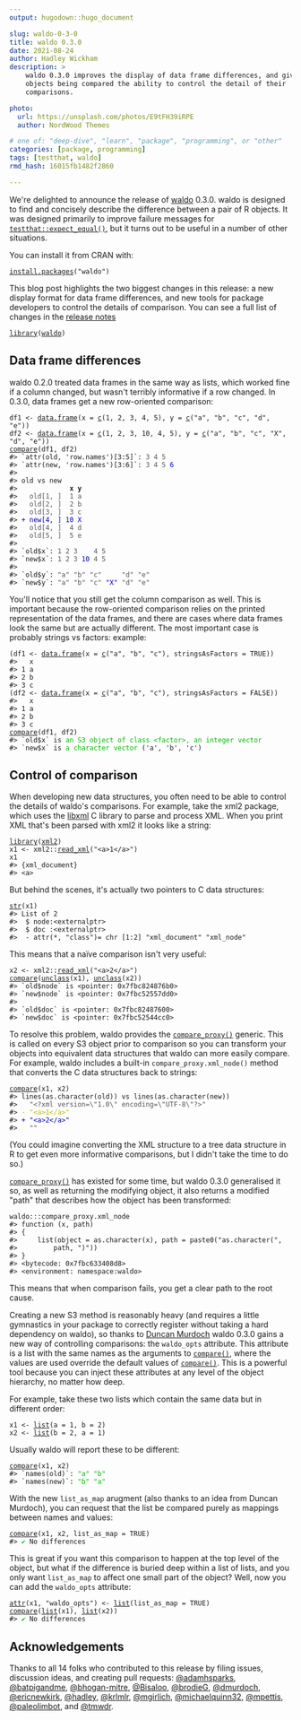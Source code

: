 ```yaml
---
output: hugodown::hugo_document

slug: waldo-0-3-0
title: waldo 0.3.0
date: 2021-08-24
author: Hadley Wickham
description: >
    waldo 0.3.0 improves the display of data frame differences, and gives the 
    objects being compared the ability to control the detail of their 
    comparisons.

photo:
  url: https://unsplash.com/photos/E9tFH39iRPE
  author: NordWood Themes

# one of: "deep-dive", "learn", "package", "programming", or "other"
categories: [package, programming] 
tags: [testthat, waldo]
rmd_hash: 16015fb1482f2860

---
```


<!--
TODO:
* [x] Look over / edit the post's title in the yaml
* [x] Edit (or delete) the description; note this appears in the Twitter card
* [x] Pick category and tags (see existing with [`hugodown::tidy_show_meta()`](https://rdrr.io/pkg/hugodown/man/use_tidy_post.html))
* [x] Find photo & update yaml metadata
* [x] Create `thumbnail-sq.jpg`; height and width should be equal
* [x] Create `thumbnail-wd.jpg`; width should be >5x height
* [x] [`hugodown::use_tidy_thumbnails()`](https://rdrr.io/pkg/hugodown/man/use_tidy_post.html)
* [x] Add intro sentence, e.g. the standard tagline for the package
* [x] [`usethis::use_tidy_thanks()`](https://usethis.r-lib.org/reference/use_tidy_thanks.html)
-->

We're delighted to announce the release of [waldo](https://waldo.r-lib.org) 0.3.0. waldo is designed to find and concisely describe the difference between a pair of R objects. It was designed primarily to improve failure messages for [`testthat::expect_equal()`](https://testthat.r-lib.org/reference/equality-expectations.html), but it turns out to be useful in a number of other situations.

You can install it from CRAN with:

<div class="highlight">

<pre class='chroma'><code class='language-r' data-lang='r'><span class='nf'><a href='https://rdrr.io/r/utils/install.packages.html'>install.packages</a></span><span class='o'>(</span><span class='s'>"waldo"</span><span class='o'>)</span></code></pre>

</div>

This blog post highlights the two biggest changes in this release: a new display format for data frame differences, and new tools for package developers to control the details of comparison. You can see a full list of changes in the [release notes](https://github.com/r-lib/waldo/blob/master/NEWS.md)

<div class="highlight">

<pre class='chroma'><code class='language-r' data-lang='r'><span class='kr'><a href='https://rdrr.io/r/base/library.html'>library</a></span><span class='o'>(</span><span class='nv'><a href='https://waldo.r-lib.org'>waldo</a></span><span class='o'>)</span></code></pre>

</div>

## Data frame differences

waldo 0.2.0 treated data frames in the same way as lists, which worked fine if a column changed, but wasn't terribly informative if a row changed. In 0.3.0, data frames get a new row-oriented comparison:

<div class="highlight">

<pre class='chroma'><code class='language-r' data-lang='r'><span class='nv'>df1</span> <span class='o'>&lt;-</span> <span class='nf'><a href='https://rdrr.io/r/base/data.frame.html'>data.frame</a></span><span class='o'>(</span>x <span class='o'>=</span> <span class='nf'><a href='https://rdrr.io/r/base/c.html'>c</a></span><span class='o'>(</span><span class='m'>1</span>, <span class='m'>2</span>, <span class='m'>3</span>, <span class='m'>4</span>, <span class='m'>5</span><span class='o'>)</span>, y <span class='o'>=</span> <span class='nf'><a href='https://rdrr.io/r/base/c.html'>c</a></span><span class='o'>(</span><span class='s'>"a"</span>, <span class='s'>"b"</span>, <span class='s'>"c"</span>, <span class='s'>"d"</span>, <span class='s'>"e"</span><span class='o'>)</span><span class='o'>)</span>
<span class='nv'>df2</span> <span class='o'>&lt;-</span> <span class='nf'><a href='https://rdrr.io/r/base/data.frame.html'>data.frame</a></span><span class='o'>(</span>x <span class='o'>=</span> <span class='nf'><a href='https://rdrr.io/r/base/c.html'>c</a></span><span class='o'>(</span><span class='m'>1</span>, <span class='m'>2</span>, <span class='m'>3</span>, <span class='m'>10</span>, <span class='m'>4</span>, <span class='m'>5</span><span class='o'>)</span>, y <span class='o'>=</span> <span class='nf'><a href='https://rdrr.io/r/base/c.html'>c</a></span><span class='o'>(</span><span class='s'>"a"</span>, <span class='s'>"b"</span>, <span class='s'>"c"</span>, <span class='s'>"X"</span>, <span class='s'>"d"</span>, <span class='s'>"e"</span><span class='o'>)</span><span class='o'>)</span>
<span class='nf'><a href='https://waldo.r-lib.org/reference/compare.html'>compare</a></span><span class='o'>(</span><span class='nv'>df1</span>, <span class='nv'>df2</span><span class='o'>)</span>
<span class='c'>#&gt; `attr(old, 'row.names')[3:5]`: <span style='color: #555555;'>3</span> <span style='color: #555555;'>4</span> <span style='color: #555555;'>5</span>  </span>
<span class='c'>#&gt; `attr(new, 'row.names')[3:6]`: <span style='color: #555555;'>3</span> <span style='color: #555555;'>4</span> <span style='color: #555555;'>5</span> <span style='color: #0000BB;'>6</span></span>
<span class='c'>#&gt; </span>
<span class='c'>#&gt; old vs new</span>
<span class='c'>#&gt;           <span style='font-weight: bold;'>  x y</span></span>
<span class='c'>#&gt; <span style='color: #555555;'>  old[1, ]  1 a</span></span>
<span class='c'>#&gt; <span style='color: #555555;'>  old[2, ]  2 b</span></span>
<span class='c'>#&gt; <span style='color: #555555;'>  old[3, ]  3 c</span></span>
<span class='c'>#&gt; <span style='color: #0000BB;'>+ new[4, ] 10 X</span></span>
<span class='c'>#&gt; <span style='color: #555555;'>  old[4, ]  4 d</span></span>
<span class='c'>#&gt; <span style='color: #555555;'>  old[5, ]  5 e</span></span>
<span class='c'>#&gt; </span>
<span class='c'>#&gt; `old$x`: <span style='color: #555555;'>1</span> <span style='color: #555555;'>2</span> <span style='color: #555555;'>3</span>    <span style='color: #555555;'>4</span> <span style='color: #555555;'>5</span></span>
<span class='c'>#&gt; `new$x`: <span style='color: #555555;'>1</span> <span style='color: #555555;'>2</span> <span style='color: #555555;'>3</span> <span style='color: #0000BB;'>10</span> <span style='color: #555555;'>4</span> <span style='color: #555555;'>5</span></span>
<span class='c'>#&gt; </span>
<span class='c'>#&gt; `old$y`: <span style='color: #555555;'>"a"</span> <span style='color: #555555;'>"b"</span> <span style='color: #555555;'>"c"</span>     <span style='color: #555555;'>"d"</span> <span style='color: #555555;'>"e"</span></span>
<span class='c'>#&gt; `new$y`: <span style='color: #555555;'>"a"</span> <span style='color: #555555;'>"b"</span> <span style='color: #555555;'>"c"</span> <span style='color: #0000BB;'>"X"</span> <span style='color: #555555;'>"d"</span> <span style='color: #555555;'>"e"</span></span></code></pre>

</div>

You'll notice that you still get the column comparison as well. This is important because the row-oriented comparison relies on the printed representation of the data frames, and there are cases where data frames look the same but are actually different. The most important case is probably strings vs factors: example:

<div class="highlight">

<pre class='chroma'><code class='language-r' data-lang='r'><span class='o'>(</span><span class='nv'>df1</span> <span class='o'>&lt;-</span> <span class='nf'><a href='https://rdrr.io/r/base/data.frame.html'>data.frame</a></span><span class='o'>(</span>x <span class='o'>=</span> <span class='nf'><a href='https://rdrr.io/r/base/c.html'>c</a></span><span class='o'>(</span><span class='s'>"a"</span>, <span class='s'>"b"</span>, <span class='s'>"c"</span><span class='o'>)</span>, stringsAsFactors <span class='o'>=</span> <span class='kc'>TRUE</span><span class='o'>)</span><span class='o'>)</span>
<span class='c'>#&gt;   x</span>
<span class='c'>#&gt; 1 a</span>
<span class='c'>#&gt; 2 b</span>
<span class='c'>#&gt; 3 c</span>
<span class='o'>(</span><span class='nv'>df2</span> <span class='o'>&lt;-</span> <span class='nf'><a href='https://rdrr.io/r/base/data.frame.html'>data.frame</a></span><span class='o'>(</span>x <span class='o'>=</span> <span class='nf'><a href='https://rdrr.io/r/base/c.html'>c</a></span><span class='o'>(</span><span class='s'>"a"</span>, <span class='s'>"b"</span>, <span class='s'>"c"</span><span class='o'>)</span>, stringsAsFactors <span class='o'>=</span> <span class='kc'>FALSE</span><span class='o'>)</span><span class='o'>)</span>
<span class='c'>#&gt;   x</span>
<span class='c'>#&gt; 1 a</span>
<span class='c'>#&gt; 2 b</span>
<span class='c'>#&gt; 3 c</span>
<span class='nf'><a href='https://waldo.r-lib.org/reference/compare.html'>compare</a></span><span class='o'>(</span><span class='nv'>df1</span>, <span class='nv'>df2</span><span class='o'>)</span>
<span class='c'>#&gt; `old$x` is <span style='color: #00BB00;'>an S3 object of class &lt;factor&gt;, an integer vector</span></span>
<span class='c'>#&gt; `new$x` is <span style='color: #00BB00;'>a character vector</span> ('a', 'b', 'c')</span></code></pre>

</div>

## Control of comparison

When developing new data structures, you often need to be able to control the details of waldo's comparisons. For example, take the xml2 package, which uses the [libxml](http://xmlsoft.org) C library to parse and process XML. When you print XML that's been parsed with xml2 it looks like a string:

<div class="highlight">

<pre class='chroma'><code class='language-r' data-lang='r'><span class='kr'><a href='https://rdrr.io/r/base/library.html'>library</a></span><span class='o'>(</span><span class='nv'><a href='https://xml2.r-lib.org/'>xml2</a></span><span class='o'>)</span>
<span class='nv'>x1</span> <span class='o'>&lt;-</span> <span class='nf'>xml2</span><span class='nf'>::</span><span class='nf'><a href='http://xml2.r-lib.org/reference/read_xml.html'>read_xml</a></span><span class='o'>(</span><span class='s'>"&lt;a&gt;1&lt;/a&gt;"</span><span class='o'>)</span>
<span class='nv'>x1</span>
<span class='c'>#&gt; &#123;xml_document&#125;</span>
<span class='c'>#&gt; &lt;a&gt;</span></code></pre>

</div>

But behind the scenes, it's actually two pointers to C data structures:

<div class="highlight">

<pre class='chroma'><code class='language-r' data-lang='r'><span class='nf'><a href='https://rdrr.io/r/utils/str.html'>str</a></span><span class='o'>(</span><span class='nv'>x1</span><span class='o'>)</span>
<span class='c'>#&gt; List of 2</span>
<span class='c'>#&gt;  $ node:&lt;externalptr&gt; </span>
<span class='c'>#&gt;  $ doc :&lt;externalptr&gt; </span>
<span class='c'>#&gt;  - attr(*, "class")= chr [1:2] "xml_document" "xml_node"</span></code></pre>

</div>

This means that a naïve comparison isn't very useful:

<div class="highlight">

<pre class='chroma'><code class='language-r' data-lang='r'><span class='nv'>x2</span> <span class='o'>&lt;-</span> <span class='nf'>xml2</span><span class='nf'>::</span><span class='nf'><a href='http://xml2.r-lib.org/reference/read_xml.html'>read_xml</a></span><span class='o'>(</span><span class='s'>"&lt;a&gt;2&lt;/a&gt;"</span><span class='o'>)</span>
<span class='nf'><a href='https://waldo.r-lib.org/reference/compare.html'>compare</a></span><span class='o'>(</span><span class='nf'><a href='https://rdrr.io/r/base/class.html'>unclass</a></span><span class='o'>(</span><span class='nv'>x1</span><span class='o'>)</span>, <span class='nf'><a href='https://rdrr.io/r/base/class.html'>unclass</a></span><span class='o'>(</span><span class='nv'>x2</span><span class='o'>)</span><span class='o'>)</span>
<span class='c'>#&gt; `old$node` is &lt;pointer: 0x7fbc824876b0&gt;</span>
<span class='c'>#&gt; `new$node` is &lt;pointer: 0x7fbc52557dd0&gt;</span>
<span class='c'>#&gt; </span>
<span class='c'>#&gt; `old$doc` is &lt;pointer: 0x7fbc82487600&gt;</span>
<span class='c'>#&gt; `new$doc` is &lt;pointer: 0x7fbc52544cc0&gt;</span></code></pre>

</div>

To resolve this problem, waldo provides the [`compare_proxy()`](https://waldo.r-lib.org/reference/compare_proxy.html) generic. This is called on every S3 object prior to comparison so you can transform your objects into equivalent data structures that waldo can more easily compare. For example, waldo includes a built-in `compare_proxy.xml_node()` method that converts the C data structures back to strings:

<div class="highlight">

<pre class='chroma'><code class='language-r' data-lang='r'><span class='nf'><a href='https://waldo.r-lib.org/reference/compare.html'>compare</a></span><span class='o'>(</span><span class='nv'>x1</span>, <span class='nv'>x2</span><span class='o'>)</span>
<span class='c'>#&gt; lines(as.character(old)) vs lines(as.character(new))</span>
<span class='c'>#&gt; <span style='color: #555555;'>  "&lt;?xml version=\"1.0\" encoding=\"UTF-8\"?&gt;"</span></span>
<span class='c'>#&gt; <span style='color: #BBBB00;'>- "&lt;a&gt;1&lt;/a&gt;"</span></span>
<span class='c'>#&gt; <span style='color: #0000BB;'>+ "&lt;a&gt;2&lt;/a&gt;"</span></span>
<span class='c'>#&gt; <span style='color: #555555;'>  ""</span></span></code></pre>

</div>

(You could imagine converting the XML structure to a tree data structure in R to get even more informative comparisons, but I didn't take the time to do so.)

[`compare_proxy()`](https://waldo.r-lib.org/reference/compare_proxy.html) has existed for some time, but waldo 0.3.0 generalised it so, as well as returning the modifying object, it also returns a modified "path" that describes how the object has been transformed:

<div class="highlight">

<pre class='chroma'><code class='language-r' data-lang='r'><span class='nf'>waldo</span><span class='nf'>:::</span><span class='nv'>compare_proxy.xml_node</span>
<span class='c'>#&gt; function (x, path) </span>
<span class='c'>#&gt; &#123;</span>
<span class='c'>#&gt;     list(object = as.character(x), path = paste0("as.character(", </span>
<span class='c'>#&gt;         path, ")"))</span>
<span class='c'>#&gt; &#125;</span>
<span class='c'>#&gt; &lt;bytecode: 0x7fbc633408d8&gt;</span>
<span class='c'>#&gt; &lt;environment: namespace:waldo&gt;</span></code></pre>

</div>

This means that when comparison fails, you get a clear path to the root cause.

Creating a new S3 method is reasonably heavy (and requires a little gymnastics in your package to correctly register without taking a hard dependency on waldo), so thanks to [Duncan Murdoch](http://github.com/dmurdoch) waldo 0.3.0 gains a new way of controlling comparisons: the `waldo_opts` attribute. This attribute is a list with the same names as the arguments to [`compare()`](https://waldo.r-lib.org/reference/compare.html), where the values are used override the default values of [`compare()`](https://waldo.r-lib.org/reference/compare.html). This is a powerful tool because you can inject these attributes at any level of the object hierarchy, no matter how deep.

For example, take these two lists which contain the same data but in different order:

<div class="highlight">

<pre class='chroma'><code class='language-r' data-lang='r'><span class='nv'>x1</span> <span class='o'>&lt;-</span> <span class='nf'><a href='https://rdrr.io/r/base/list.html'>list</a></span><span class='o'>(</span>a <span class='o'>=</span> <span class='m'>1</span>, b <span class='o'>=</span> <span class='m'>2</span><span class='o'>)</span>
<span class='nv'>x2</span> <span class='o'>&lt;-</span> <span class='nf'><a href='https://rdrr.io/r/base/list.html'>list</a></span><span class='o'>(</span>b <span class='o'>=</span> <span class='m'>2</span>, a <span class='o'>=</span> <span class='m'>1</span><span class='o'>)</span></code></pre>

</div>

Usually waldo will report these to be different:

<div class="highlight">

<pre class='chroma'><code class='language-r' data-lang='r'><span class='nf'><a href='https://waldo.r-lib.org/reference/compare.html'>compare</a></span><span class='o'>(</span><span class='nv'>x1</span>, <span class='nv'>x2</span><span class='o'>)</span>
<span class='c'>#&gt; `names(old)`: <span style='color: #00BB00;'>"a"</span> <span style='color: #00BB00;'>"b"</span></span>
<span class='c'>#&gt; `names(new)`: <span style='color: #00BB00;'>"b"</span> <span style='color: #00BB00;'>"a"</span></span></code></pre>

</div>

With the new `list_as_map` arugment (also thanks to an idea from Duncan Murdoch), you can request that the list be compared purely as mappings between names and values:

<div class="highlight">

<pre class='chroma'><code class='language-r' data-lang='r'><span class='nf'><a href='https://waldo.r-lib.org/reference/compare.html'>compare</a></span><span class='o'>(</span><span class='nv'>x1</span>, <span class='nv'>x2</span>, list_as_map <span class='o'>=</span> <span class='kc'>TRUE</span><span class='o'>)</span>
<span class='c'>#&gt; <span style='color: #00BB00;'>✔</span> No differences</span></code></pre>

</div>

This is great if you want this comparison to happen at the top level of the object, but what if the difference is buried deep within a list of lists, and you only want `list_as_map` to affect one small part of the object? Well, now you can add the `waldo_opts` attribute:

<div class="highlight">

<pre class='chroma'><code class='language-r' data-lang='r'><span class='nf'><a href='https://rdrr.io/r/base/attr.html'>attr</a></span><span class='o'>(</span><span class='nv'>x1</span>, <span class='s'>"waldo_opts"</span><span class='o'>)</span> <span class='o'>&lt;-</span> <span class='nf'><a href='https://rdrr.io/r/base/list.html'>list</a></span><span class='o'>(</span>list_as_map <span class='o'>=</span> <span class='kc'>TRUE</span><span class='o'>)</span>
<span class='nf'><a href='https://waldo.r-lib.org/reference/compare.html'>compare</a></span><span class='o'>(</span><span class='nf'><a href='https://rdrr.io/r/base/list.html'>list</a></span><span class='o'>(</span><span class='nv'>x1</span><span class='o'>)</span>, <span class='nf'><a href='https://rdrr.io/r/base/list.html'>list</a></span><span class='o'>(</span><span class='nv'>x2</span><span class='o'>)</span><span class='o'>)</span>
<span class='c'>#&gt; <span style='color: #00BB00;'>✔</span> No differences</span></code></pre>

</div>

## Acknowledgements

Thanks to all 14 folks who contributed to this release by filing issues, discussion ideas, and creating pull requests: [@adamhsparks](https://github.com/adamhsparks), [@batpigandme](https://github.com/batpigandme), [@bhogan-mitre](https://github.com/bhogan-mitre), [@Bisaloo](https://github.com/Bisaloo), [@brodieG](https://github.com/brodieG), [@dmurdoch](https://github.com/dmurdoch), [@ericnewkirk](https://github.com/ericnewkirk), [@hadley](https://github.com/hadley), [@krlmlr](https://github.com/krlmlr), [@mgirlich](https://github.com/mgirlich), [@michaelquinn32](https://github.com/michaelquinn32), [@mpettis](https://github.com/mpettis), [@paleolimbot](https://github.com/paleolimbot), and [@tmwdr](https://github.com/tmwdr).

